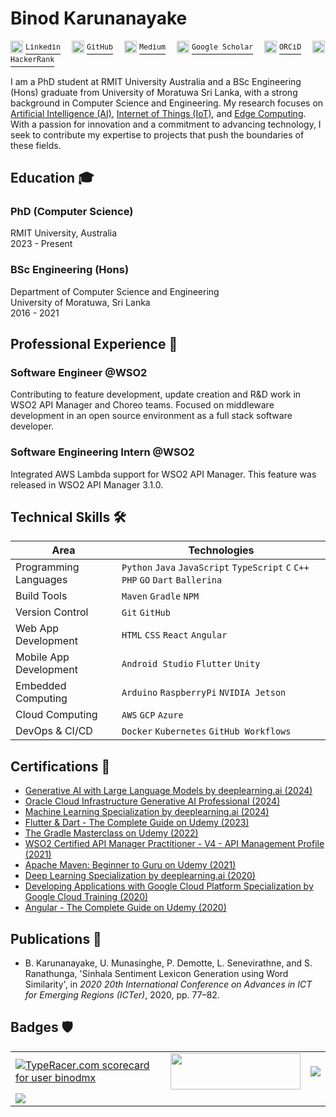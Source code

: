 # Binod Karunanayake

<link rel="icon" type="image/png" href="https://media.licdn.com/dms/image/v2/D5603AQHup07GRCU4MQ/profile-displayphoto-shrink_200_200/profile-displayphoto-shrink_200_200/0/1683479430365?e=2147483647&v=beta&t=JMWl2GKptzmxDuCz7RbAYlsrDJ1niTl5eZ7mEn92tts">

<p>
  <a href="#"><img src="https://static.licdn.com/aero-v1/sc/h/akt4ae504epesldzj74dzred8" width="20"></a> <a href="https://linkedin.com/in/binodmx"><sup><tt>Linkedin</tt></sup></a>&emsp;
  <a href="#"><img src="https://github.githubassets.com/favicons/favicon.svg" width="20"></a> <a href="https://github.com/binodmx"><sup><tt>GitHub</tt></sup></a>&emsp;
  <a href="#"><img src="https://miro.medium.com/v2/5d8de952517e8160e40ef9841c781cdc14a5db313057fa3c3de41c6f5b494b19" width="20"></a> <a href="https://binodmx.medium.com"><sup><tt>Medium</tt></sup></a>&emsp;
  <a href="#"><img src="https://scholar.google.com/favicon.ico" width="20"></a> <a href="https://scholar.google.com/citations?user=nlbLUJ0AAAAJ"><sup><tt>Google Scholar</tt></sup></a>&emsp;
  <a href="#"><img src="https://orcid.org/assets/icons/favicon.ico" width="20"></a> <a href="https://orcid.org/0000-0002-0426-1190"><sup><tt>ORCiD</tt></sup></a>&emsp;
  <a href="#"><img src="https://hrcdn.net/fcore/assets/favicon-ddc852f75a.png" width="20"></a> <a href="https://www.hackerrank.com/profile/binod16"><sup><tt>HackerRank</tt></sup></a>&emsp;
</p>

<!-- https://www.kaggle.com/binodmx -->

I am a PhD student at RMIT University Australia and a BSc Engineering (Hons) graduate from University of Moratuwa Sri Lanka, with a strong background in Computer Science and Engineering. My research focuses on <u>Artificial Intelligence (AI)</u>, <u>Internet of Things (IoT)</u>, and <u>Edge Computing</u>. With a passion for innovation and a commitment to advancing technology, I seek to contribute my expertise to projects that push the boundaries of these fields.

## Education 🎓

### PhD (Computer Science)
RMIT University, Australia<br>
2023 - Present

### BSc Engineering (Hons)
Department of Computer Science and Engineering<br>
University of Moratuwa, Sri Lanka<br>
2016 - 2021


## Professional Experience 💼

### Software Engineer @WSO2

Contributing to feature development, update creation and R&D work in WSO2 API Manager and Choreo teams. Focused on middleware development in an open source environment as a full stack software developer.


### Software Engineering Intern @WSO2

Integrated AWS Lambda support for WSO2 API Manager. This feature was released in WSO2 API Manager 3.1.0.

## Technical Skills 🛠️

|Area|Technologies|
|-|-|
|Programming Languages|`Python` `Java` `JavaScript` `TypeScript` `C` `C++` `PHP` `GO` `Dart` `Ballerina`|
|Build Tools|`Maven` `Gradle` `NPM`|
|Version Control|`Git` `GitHub`|
|Web App Development|`HTML` `CSS` `React` `Angular`|
|Mobile App Development|`Android Studio` `Flutter` `Unity`|
|Embedded Computing|`Arduino` `RaspberryPi` `NVIDIA Jetson`|
|Cloud Computing|`AWS` `GCP` `Azure`|
|DevOps & CI/CD|`Docker` `Kubernetes` `GitHub Workflows`|

## Certifications 🏅

- [Generative AI with Large Language Models by deeplearning.ai (2024)](https://www.coursera.org/account/accomplishments/verify/021DPGJ0LH34)
- [Oracle Cloud Infrastructure Generative AI Professional (2024)](https://catalog-education.oracle.com/pls/certview/sharebadge?id=FB85CE94E8D96A6C7260F60AC271B1D351C575039429A739E916072D22F6435F)
- [Machine Learning Specialization by deeplearning.ai (2024)](https://www.coursera.org/account/accomplishments/specialization/BAR4Y6FC3766)
- [Flutter & Dart - The Complete Guide on Udemy (2023)](https://www.udemy.com/certificate/UC-ea4ba8ab-5bff-4f9e-a701-b4acb885652c/)
- [The Gradle Masterclass on Udemy (2022)](https://www.udemy.com/certificate/UC-27198337-8d31-4e1d-bb48-2487fc6cf0b8/)
- [WSO2 Certified API Manager Practitioner - V4 - API Management Profile (2021)](https://certification.wso2.com/web/certificate/XPEF9Z)
- [Apache Maven: Beginner to Guru on Udemy (2021)](https://www.udemy.com/certificate/UC-d9daf6d1-1656-417c-9168-54892adabfa0/)
- [Deep Learning Specialization by deeplearning.ai (2020)](https://www.coursera.org/account/accomplishments/specialization/certificate/KTR79TML9CWH)
- [Developing Applications with Google Cloud Platform Specialization by Google Cloud Training (2020)](https://www.coursera.org/account/accomplishments/specialization/certificate/8YCWQP6Y63XH)
- [Angular - The Complete Guide on Udemy (2020)](https://www.udemy.com/certificate/UC-c2ad733c-9d87-4fd9-8897-2083b4daad1f/)

## Publications 📄

- B. Karunanayake, U. Munasinghe, P. Demotte, L. Senevirathne, and S. Ranathunga, 'Sinhala Sentiment Lexicon Generation using Word Similarity', in *2020 20th International Conference on Advances in ICT for Emerging Regions (ICTer)*, 2020, pp. 77–82.

## Badges 🛡️

<table>
  <tr>
    <td>
      <a href="https://data.typeracer.com/pit/profile?user=binodmx&ref=badge" target="_top"><img src="https://data.typeracer.com/misc/badge?user=binodmx" border="0" alt="TypeRacer.com scorecard for user binodmx"/></a>
    </td>
    <td>
      <a href="https://stackexchange.com/users/14262691"><img src="https://stackexchange.com/users/flair/14262691.png" width="208" height="58"></a>
    </td>
    <td>
      <img src="https://github-readme-stats.vercel.app/api?username=binodmx&theme=dark&hide_border=false&include_all_commits=true&count_private=true">
    </td>
  </tr>
  <tr>
    <td colspan="3"><img src="https://holopin.me/binodmx"></td>
  </tr>
</table>